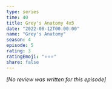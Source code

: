```yaml
---
type: series
time: 40
title: Grey's Anatomy 4x5
date: "2022-08-12T00:00:00"
name: "Grey's Anatomy"
season: 4
episode: 5
rating: 3
ratingEmoji: "⭐️⭐️⭐️"
share: false
---
```


*[No review was written for this episode]*
